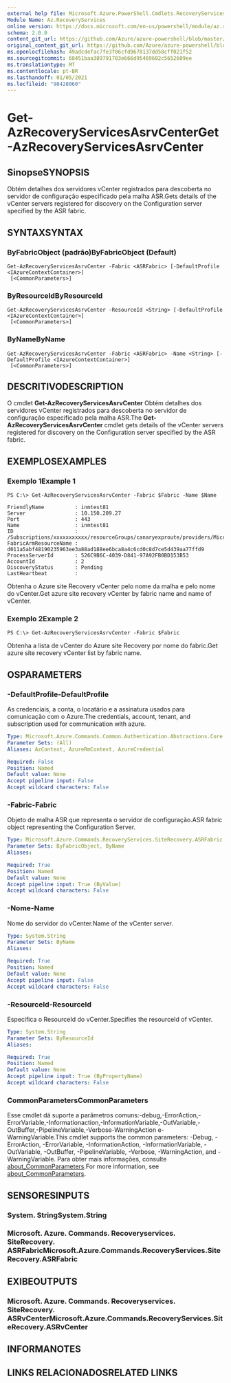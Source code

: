 ```yaml
---
external help file: Microsoft.Azure.PowerShell.Cmdlets.RecoveryServices.SiteRecovery.dll-Help.xml
Module Name: Az.RecoveryServices
online version: https://docs.microsoft.com/en-us/powershell/module/az.recoveryservices/get-azrecoveryservicesasrvcenter
schema: 2.0.0
content_git_url: https://github.com/Azure/azure-powershell/blob/master/src/RecoveryServices/RecoveryServices/help/Get-AzRecoveryServicesAsrvCenter.md
original_content_git_url: https://github.com/Azure/azure-powershell/blob/master/src/RecoveryServices/RecoveryServices/help/Get-AzRecoveryServicesAsrvCenter.md
ms.openlocfilehash: 49adcdefac7fe3f06cfd9678137dd58cff021f52
ms.sourcegitcommit: 68451baa389791703e666d95469602c5652609ee
ms.translationtype: MT
ms.contentlocale: pt-BR
ms.lasthandoff: 01/05/2021
ms.locfileid: "98428060"
---
```

# <span data-ttu-id="9db04-101">Get-AzRecoveryServicesAsrvCenter</span><span class="sxs-lookup"><span data-stu-id="9db04-101">Get-AzRecoveryServicesAsrvCenter</span></span>

## <span data-ttu-id="9db04-102">Sinopse</span><span class="sxs-lookup"><span data-stu-id="9db04-102">SYNOPSIS</span></span>
<span data-ttu-id="9db04-103">Obtém detalhes dos servidores vCenter registrados para descoberta no servidor de configuração especificado pela malha ASR.</span><span class="sxs-lookup"><span data-stu-id="9db04-103">Gets details of the vCenter servers registered for discovery on the Configuration server specified by the ASR fabric.</span></span>

## <span data-ttu-id="9db04-104">SYNTAX</span><span class="sxs-lookup"><span data-stu-id="9db04-104">SYNTAX</span></span>

### <span data-ttu-id="9db04-105">ByFabricObject (padrão)</span><span class="sxs-lookup"><span data-stu-id="9db04-105">ByFabricObject (Default)</span></span>
```
Get-AzRecoveryServicesAsrvCenter -Fabric <ASRFabric> [-DefaultProfile <IAzureContextContainer>]
 [<CommonParameters>]
```

### <span data-ttu-id="9db04-106">ByResourceId</span><span class="sxs-lookup"><span data-stu-id="9db04-106">ByResourceId</span></span>
```
Get-AzRecoveryServicesAsrvCenter -ResourceId <String> [-DefaultProfile <IAzureContextContainer>]
 [<CommonParameters>]
```

### <span data-ttu-id="9db04-107">ByName</span><span class="sxs-lookup"><span data-stu-id="9db04-107">ByName</span></span>
```
Get-AzRecoveryServicesAsrvCenter -Fabric <ASRFabric> -Name <String> [-DefaultProfile <IAzureContextContainer>]
 [<CommonParameters>]
```

## <span data-ttu-id="9db04-108">DESCRITIVO</span><span class="sxs-lookup"><span data-stu-id="9db04-108">DESCRIPTION</span></span>
<span data-ttu-id="9db04-109">O cmdlet **Get-AzRecoveryServicesAsrvCenter** Obtém detalhes dos servidores vCenter registrados para descoberta no servidor de configuração especificado pela malha ASR.</span><span class="sxs-lookup"><span data-stu-id="9db04-109">The **Get-AzRecoveryServicesAsrvCenter** cmdlet gets details of the vCenter servers registered for discovery on the Configuration server specified by the ASR fabric.</span></span>

## <span data-ttu-id="9db04-110">EXEMPLOS</span><span class="sxs-lookup"><span data-stu-id="9db04-110">EXAMPLES</span></span>

### <span data-ttu-id="9db04-111">Exemplo 1</span><span class="sxs-lookup"><span data-stu-id="9db04-111">Example 1</span></span>
```
PS C:\> Get-AzRecoveryServicesAsrvCenter -Fabric $Fabric -Name $Name

FriendlyName          : inmtest81
Server                : 10.150.209.27
Port                  : 443
Name                  : inmtest81
ID                    : /Subscriptions/xxxxxxxxxxx/resourceGroups/canaryexproute/providers/Microsoft.RecoveryServices/vaults/xxxxxxxxx/replicationFabrics/xxxxxxxxxxxxxxxxx/replicationvCenters/inmtest81
FabricArmResourceName : d011a5abf48190235963ee3a88ad188ee6bca8a4c6cd0c8d7ce5d439aa77ffd9
ProcessServerId       : 526C9B6C-4039-D841-97A92FB0BD153B53
AccountId             : 2
DiscoveryStatus       : Pending
LastHeartbeat         :
```

<span data-ttu-id="9db04-112">Obtenha o Azure site Recovery vCenter pelo nome da malha e pelo nome do vCenter.</span><span class="sxs-lookup"><span data-stu-id="9db04-112">Get azure site recovery vCenter by fabric name and name of vCenter.</span></span>

### <span data-ttu-id="9db04-113">Exemplo 2</span><span class="sxs-lookup"><span data-stu-id="9db04-113">Example 2</span></span>
```
PS C:\> Get-AzRecoveryServicesAsrvCenter -Fabric $Fabric
```

<span data-ttu-id="9db04-114">Obtenha a lista de vCenter do Azure site Recovery por nome do fabric.</span><span class="sxs-lookup"><span data-stu-id="9db04-114">Get azure site recovery vCenter list by fabric name.</span></span>

## <span data-ttu-id="9db04-115">OS</span><span class="sxs-lookup"><span data-stu-id="9db04-115">PARAMETERS</span></span>

### <span data-ttu-id="9db04-116">-DefaultProfile</span><span class="sxs-lookup"><span data-stu-id="9db04-116">-DefaultProfile</span></span>
<span data-ttu-id="9db04-117">As credenciais, a conta, o locatário e a assinatura usados para comunicação com o Azure.</span><span class="sxs-lookup"><span data-stu-id="9db04-117">The credentials, account, tenant, and subscription used for communication with azure.</span></span>

```yaml
Type: Microsoft.Azure.Commands.Common.Authentication.Abstractions.Core.IAzureContextContainer
Parameter Sets: (All)
Aliases: AzContext, AzureRmContext, AzureCredential

Required: False
Position: Named
Default value: None
Accept pipeline input: False
Accept wildcard characters: False
```

### <span data-ttu-id="9db04-118">-Fabric</span><span class="sxs-lookup"><span data-stu-id="9db04-118">-Fabric</span></span>
<span data-ttu-id="9db04-119">Objeto de malha ASR que representa o servidor de configuração.</span><span class="sxs-lookup"><span data-stu-id="9db04-119">ASR fabric object representing the Configuration Server.</span></span>

```yaml
Type: Microsoft.Azure.Commands.RecoveryServices.SiteRecovery.ASRFabric
Parameter Sets: ByFabricObject, ByName
Aliases:

Required: True
Position: Named
Default value: None
Accept pipeline input: True (ByValue)
Accept wildcard characters: False
```

### <span data-ttu-id="9db04-120">-Nome</span><span class="sxs-lookup"><span data-stu-id="9db04-120">-Name</span></span>
<span data-ttu-id="9db04-121">Nome do servidor do vCenter.</span><span class="sxs-lookup"><span data-stu-id="9db04-121">Name of the vCenter server.</span></span>

```yaml
Type: System.String
Parameter Sets: ByName
Aliases:

Required: True
Position: Named
Default value: None
Accept pipeline input: False
Accept wildcard characters: False
```

### <span data-ttu-id="9db04-122">-ResourceId</span><span class="sxs-lookup"><span data-stu-id="9db04-122">-ResourceId</span></span>
<span data-ttu-id="9db04-123">Especifica o ResourceId do vCenter.</span><span class="sxs-lookup"><span data-stu-id="9db04-123">Specifies the resourceId of vCenter.</span></span>

```yaml
Type: System.String
Parameter Sets: ByResourceId
Aliases:

Required: True
Position: Named
Default value: None
Accept pipeline input: True (ByPropertyName)
Accept wildcard characters: False
```

### <span data-ttu-id="9db04-124">CommonParameters</span><span class="sxs-lookup"><span data-stu-id="9db04-124">CommonParameters</span></span>
<span data-ttu-id="9db04-125">Esse cmdlet dá suporte a parâmetros comuns:-debug,-ErrorAction,-ErrorVariable,-Informationaction,-InformationVariable,-OutVariable,-OutBuffer,-PipelineVariable,-Verbose-WarningAction e-WarningVariable.</span><span class="sxs-lookup"><span data-stu-id="9db04-125">This cmdlet supports the common parameters: -Debug, -ErrorAction, -ErrorVariable, -InformationAction, -InformationVariable, -OutVariable, -OutBuffer, -PipelineVariable, -Verbose, -WarningAction, and -WarningVariable.</span></span> <span data-ttu-id="9db04-126">Para obter mais informações, consulte [about_CommonParameters](http://go.microsoft.com/fwlink/?LinkID=113216).</span><span class="sxs-lookup"><span data-stu-id="9db04-126">For more information, see [about_CommonParameters](http://go.microsoft.com/fwlink/?LinkID=113216).</span></span>

## <span data-ttu-id="9db04-127">SENSORES</span><span class="sxs-lookup"><span data-stu-id="9db04-127">INPUTS</span></span>

### <span data-ttu-id="9db04-128">System. String</span><span class="sxs-lookup"><span data-stu-id="9db04-128">System.String</span></span>

### <span data-ttu-id="9db04-129">Microsoft. Azure. Commands. Recoveryservices. SiteRecovery. ASRFabric</span><span class="sxs-lookup"><span data-stu-id="9db04-129">Microsoft.Azure.Commands.RecoveryServices.SiteRecovery.ASRFabric</span></span>

## <span data-ttu-id="9db04-130">EXIBE</span><span class="sxs-lookup"><span data-stu-id="9db04-130">OUTPUTS</span></span>

### <span data-ttu-id="9db04-131">Microsoft. Azure. Commands. Recoveryservices. SiteRecovery. ASRvCenter</span><span class="sxs-lookup"><span data-stu-id="9db04-131">Microsoft.Azure.Commands.RecoveryServices.SiteRecovery.ASRvCenter</span></span>

## <span data-ttu-id="9db04-132">INFORMA</span><span class="sxs-lookup"><span data-stu-id="9db04-132">NOTES</span></span>

## <span data-ttu-id="9db04-133">LINKS RELACIONADOS</span><span class="sxs-lookup"><span data-stu-id="9db04-133">RELATED LINKS</span></span>
